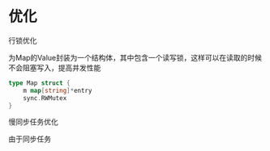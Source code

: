 # 优化

行锁优化

为Map的Value封装为一个结构体，其中包含一个读写锁，这样可以在读取的时候不会阻塞写入，提高并发性能

```go
type Map struct {
    m map[string]*entry
    sync.RWMutex
}
```

慢同步任务优化

由于同步任务